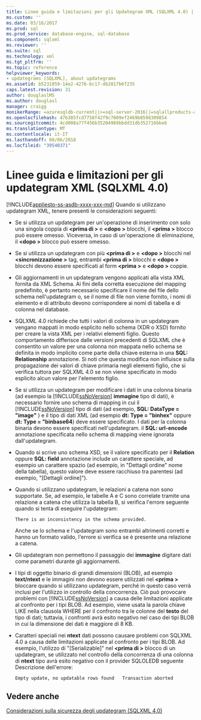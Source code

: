```yaml
---
title: Linee guida e limitazioni per gli Updategram XML (SQLXML 4.0) | Documenti di Microsoft
ms.custom: ''
ms.date: 03/16/2017
ms.prod: sql
ms.prod_service: database-engine, sql-database
ms.component: sqlxml
ms.reviewer: ''
ms.suite: sql
ms.technology: xml
ms.tgt_pltfrm: ''
ms.topic: reference
helpviewer_keywords:
- updategrams [SQLXML], about updategrams
ms.assetid: b5231859-14e2-4276-bc17-db2817b6f235
caps.latest.revision: 31
author: douglaslMS
ms.author: douglasl
manager: craigg
monikerRange: =azuresqldb-current||>=sql-server-2016||=sqlallproducts-allversions||>=sql-server-linux-2017
ms.openlocfilehash: 47b385fcd7758f42f9c7009ef2469b0598309854
ms.sourcegitcommit: 4cd008a77f456b35204989bbdd31db352716bbe6
ms.translationtype: MT
ms.contentlocale: it-IT
ms.lasthandoff: 08/06/2018
ms.locfileid: "39540371"
---
```

# <a name="guidelines-and-limitations-of-xml-updategrams-sqlxml-40"></a>Linee guida e limitazioni per gli updategram XML (SQLXML 4.0)
[!INCLUDE[appliesto-ss-asdb-xxxx-xxx-md](../../../includes/appliesto-ss-asdb-xxxx-xxx-md.md)]
  Quando si utilizzano updategram XML, tenere presenti le considerazioni seguenti:  
  
-   Se si utilizza un updategram per un'operazione di inserimento con solo una singola coppia di  **\<prima di >** e  **\<dopo >** blocchi, il  **\<prima >** blocco può essere omesso. Viceversa, in caso di un'operazione di eliminazione, il  **\<dopo >** blocco può essere omesso.  
  
-   Se si utilizza un updategram con più  **\<prima di >** e  **\<dopo >** blocchi nel  **\<sincronizzazione >** tag, entrambi  **\<prima di >** blocchi e  **\<dopo >** blocchi devono essere specificati al form  **\<prima >** e  **\<dopo >** coppie.  
  
-   Gli aggiornamenti in un updategram vengono applicati alla vista XML fornita da XML Schema. Ai fini della corretta esecuzione del mapping predefinito, è pertanto necessario specificare il nome del file dello schema nell'updategram o, se il nome di file non viene fornito, i nomi di elemento e di attributo devono corrispondere ai nomi di tabella e di colonna nel database.  
  
-   SQLXML 4.0 richiede che tutti i valori di colonna in un updategram vengano mappati in modo esplicito nello schema (XDR o XSD) fornito per creare la vista XML per i relativi elementi figlio. Questo comportamento differisce dalle versioni precedenti di SQLXML che è consentito un valore per una colonna non mappata nello schema se definita in modo implicito come parte della chiave esterna in una **SQL: Relationship** annotazione. Si noti che questa modifica non influisce sulla propagazione dei valori di chiave primaria negli elementi figlio, che si verifica tuttora per SQLXML 4.0 se non viene specificato in modo esplicito alcun valore per l'elemento figlio.  
  
-   Se si utilizza un updategram per modificare i dati in una colonna binaria (ad esempio la [!INCLUDE[ssNoVersion](../../../includes/ssnoversion-md.md)] **immagine** tipo di dati), è necessario fornire uno schema di mapping in cui il [!INCLUDE[ssNoVersion](../../../includes/ssnoversion-md.md)] tipo di dati (ad esempio, **SQL: DataType = "image"** ) e il tipo di dati XML (ad esempio **dt: Type = "binhex"** oppure **dt: Type = "binbase64**) deve essere specificato. I dati per la colonna binaria devono essere specificati nell'updategram. il **SQL: url-encode** annotazione specificata nello schema di mapping viene ignorata dall'updategram.  
  
-   Quando si scrive uno schema XSD, se il valore specificato per il **Relation** oppure **SQL: field** annotazione include un carattere speciale, ad esempio un carattere spazio (ad esempio, in "Dettagli ordine" nome della tabella), questo valore deve essere racchiuso tra parentesi (ad esempio, "[Dettagli ordine]").  
  
-   Quando si utilizzano updategram, le relazioni a catena non sono supportate. Se, ad esempio, le tabelle A e C sono correlate tramite una relazione a catena che utilizza la tabella B, si verifica l'errore seguente quando si tenta di eseguire l'updategram:  
  
    ```  
    There is an inconsistency in the schema provided.  
    ```  
  
     Anche se lo schema e l'updategram sono entrambi altrimenti corretti e hanno un formato valido, l'errore si verifica se è presente una relazione a catena.  
  
-   Gli updategram non permettono il passaggio dei **immagine** digitare dati come parametri durante gli aggiornamenti.  
  
-   I tipi di oggetto binario di grandi dimensioni (BLOB), ad esempio **text/ntext** e le immagini non devono essere utilizzati nel  **\<prima >** bloccare quando si utilizzano updategram, perché in questo caso verrà inclusi per l'utilizzo in controllo della concorrenza. Ciò può provocare problemi con [!INCLUDE[ssNoVersion](../../../includes/ssnoversion-md.md)] a causa delle limitazioni applicate al confronto per i tipi BLOB. Ad esempio, viene usata la parola chiave LIKE nella clausola WHERE per il confronto tra le colonne del **testo** del tipo di dati; tuttavia, i confronti avrà esito negativo nel caso dei tipi BLOB in cui la dimensione dei dati è maggiore di 8 KB.  
  
-   Caratteri speciali nei **ntext** dati possono causare problemi con SQLXML 4.0 a causa delle limitazioni applicate al confronto per i tipi BLOB. Ad esempio, l'utilizzo di "[Serializable]" nel  **\<prima di >** blocco di un updategram, se utilizzato nel controllo della concorrenza di una colonna di **ntext** tipo avrà esito negativo con il provider SQLOLEDB seguente Descrizione dell'errore:  
  
    ```  
    Empty update, no updatable rows found   Transaction aborted  
    ```  
  
## <a name="see-also"></a>Vedere anche  
 [Considerazioni sulla sicurezza degli updategram &#40;SQLXML 4.0&#41;](../../../relational-databases/sqlxml-annotated-xsd-schemas-xpath-queries/security/updategram-security-considerations-sqlxml-4-0.md)  
  
  
